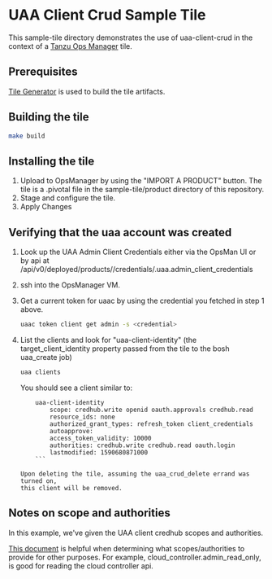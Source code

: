 # UAA Client Crud Sample Tile

This sample-tile directory demonstrates the use of uaa-client-crud
in the context of a [Tanzu Ops Manager](https://docs.pivotal.io/platform/2-9/installing/pcf-docs.html) tile. 

## Prerequisites
[Tile Generator](https://docs.pivotal.io/tiledev/2-6/tile-generator.html) is used
to build the tile artifacts. 

## Building the tile
```bash
make build
```

## Installing the tile
1) Upload to OpsManager by using the "IMPORT A PRODUCT" button. The tile is
   a .pivotal file in the sample-tile/product directory of this repository. 
1) Stage and configure the tile. 
1) Apply Changes


## Verifying that the uaa account was created
1) Look up the UAA Admin Client Credentials either via the OpsMan UI or by api
   at /api/v0/deployed/products/<cf-deployment>/credentials/.uaa.admin_client_credentials
1) ssh into the OpsManager VM. 
1) Get a current token for uaac by using the credential you fetched in step 1 above. 
    ```bash
    uaac token client get admin -s <credential>
    ```
1) List the clients and look for "uaa-client-identity" (the target_client_identity property
   passed from the tile to the bosh uaa_create job)
    ```bash
    uaa clients
    ```
   
   You should see a client similar to: 
    ```
        uaa-client-identity
            scope: credhub.write openid oauth.approvals credhub.read
            resource_ids: none
            authorized_grant_types: refresh_token client_credentials
            autoapprove:
            access_token_validity: 10000
            authorities: credhub.write credhub.read oauth.login
            lastmodified: 1590680871000
        ```

    Upon deleting the tile, assuming the uaa_crud_delete errand was turned on, 
    this client will be removed. 

## Notes on scope and authorities
In this example, we've given the UAA client credhub scopes and authorities. 

[This document](https://docs.cloudfoundry.org/concepts/architecture/uaa.html#scopes) is helpful 
when determining what scopes/authorities to provide for other purposes. For example, 
cloud_controller.admin_read_only, is good for reading the cloud controller api. 
